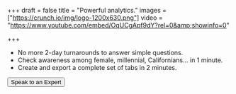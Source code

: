 +++
draft = false
title = "Powerful analytics."
images = ["https://crunch.io/img/logo-1200x630.png"]
video = "https://www.youtube.com/embed/OqUCgApf9dY?rel=0&amp;showinfo=0"

+++

<ul>
    <li>No more 2-day turnarounds to answer simple questions.</li>
    <li>Check awareness among female, millennial, Californians... in 1 minute.</li>
    <li>Create and export a complete set of tabs in 2 minutes.</li>
</ul>

<button type="button" class="btn btn-primary" data-toggle="modal" data-target="#Modal" id="openForm">Speak to an Expert</button>
